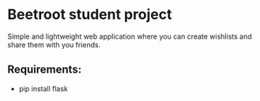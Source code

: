 # Beetroot student project
Simple and lightweight web application where you can create wishlists and share them with you friends.


## Requirements:
* pip install flask